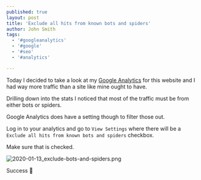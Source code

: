 ```yaml
---
published: true
layout: post
title: 'Exclude all hits from known bots and spiders'
author: John Smith
tags:
  - '#googleanalytics'
  - '#google'
  - '#seo'
  - '#analytics'

---
```


Today I decided to take a look at my [Google Analytics](https://analytics.google.com/) for this website and I had way more traffic than a site like mine ought to have.

Drilling down into the stats I noticed that most of the traffic must be from either bots or spiders.

Google Analytics does have a setting though to filter those out.

Log in to your analytics and go to `View Settings` where there will be a `Exclude all hits from known bots and spiders` checkbox.

Make sure that is checked.

![2020-01-13_exclude-bots-and-spiders.png]({{site.baseurl}}/media/2020-01-13_exclude-bots-and-spiders.png)

Success 🎉
